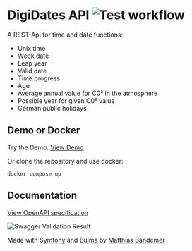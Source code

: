 # DigiDates API ![Test workflow](https://github.com/bandemer/digidatesAPI/actions/workflows/main.yml/badge.svg) 

A REST-Api for time and date functions:

* Unix time
* Week date
* Leap year
* Valid date
* Time progress
* Age
* Average annual value for C0² in the atmosphere
* Possible year for given C0² value
* German public holidays

## Demo or Docker

Try the Demo: [View Demo](https://digidates.de/)

Or clone the repository and use docker:

    docker compose up

## Documentation

[View OpenAPI specification](https://digidates.de/docs/openapi.yaml) 

![Swagger Validation Result](https://validator.swagger.io/validator?url=https://raw.githubusercontent.com/bandemer/digidatesAPI/master/docs/openapi.yaml)
 

Made with [Symfony](https://symfony.com) and [Bulma](https://bulma.io) by [Matthias Bandemer](https://bandemer.dev)
